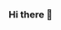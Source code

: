 ### Hi there 👋

<!--
**evanpersonalbiz/evanpersonalbiz** is a ✨ _special_ ✨ repository because its `README.md` (this file) appears on your GitHub profile.

![visitors](https://visitor-badge.glitch.me/badge?page_id=page.id)

Here are some ideas to get you started:

- 🔭 I’m currently Data Science student at Lambda School
- 🌱 I’m currently learning data structures and algorithms
- 📫 How to reach me: evanpersonalbiz@gmail.com
- ⚡ Fun fact: Enjoy surfing and everything outdoors!
-->
